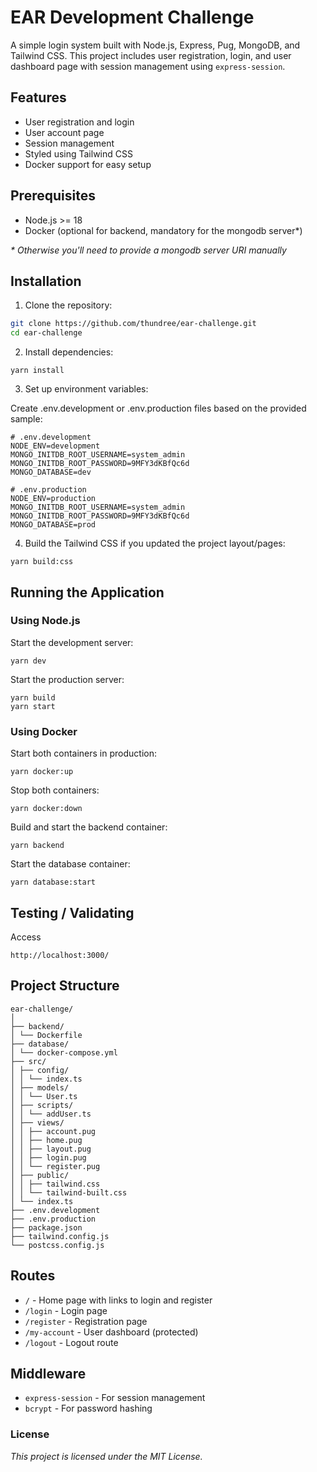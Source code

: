 # EAR Development Challenge

A simple login system built with Node.js, Express, Pug, MongoDB, and Tailwind CSS. This project includes user registration, login, and user dashboard page with session management using `express-session`.

## Features

- User registration and login
- User account page
- Session management
- Styled using Tailwind CSS
- Docker support for easy setup

## Prerequisites

- Node.js >= 18
- Docker (optional for backend, mandatory for the mongodb server\*)

_\* Otherwise you'll need to provide a mongodb server URI manually_

## Installation

1. Clone the repository:

```bash
git clone https://github.com/thundree/ear-challenge.git
cd ear-challenge
```

2. Install dependencies:

```
yarn install
```

3. Set up environment variables:

Create .env.development or .env.production files based on the provided sample:

```
# .env.development
NODE_ENV=development
MONGO_INITDB_ROOT_USERNAME=system_admin
MONGO_INITDB_ROOT_PASSWORD=9MFY3dKBfQc6d
MONGO_DATABASE=dev
```

```
# .env.production
NODE_ENV=production
MONGO_INITDB_ROOT_USERNAME=system_admin
MONGO_INITDB_ROOT_PASSWORD=9MFY3dKBfQc6d
MONGO_DATABASE=prod
```

4. Build the Tailwind CSS if you updated the project layout/pages:

```
yarn build:css
```

## Running the Application

### Using Node.js

Start the development server:

```
yarn dev
```

Start the production server:

```
yarn build
yarn start
```

### Using Docker

Start both containers in production:

```
yarn docker:up
```

Stop both containers:

```
yarn docker:down
```

Build and start the backend container:

```
yarn backend
```

Start the database container:

```
yarn database:start
```

## Testing / Validating

Access

```
http://localhost:3000/
```

## Project Structure

```
ear-challenge/
│
├── backend/
│ └── Dockerfile
├── database/
│ └── docker-compose.yml
├── src/
│ ├── config/
│ │ └── index.ts
│ ├── models/
│ │ └── User.ts
│ ├── scripts/
│ │ └── addUser.ts
│ ├── views/
│ │ ├── account.pug
│ │ ├── home.pug
│ │ ├── layout.pug
│ │ ├── login.pug
│ │ └── register.pug
│ ├── public/
│ │ ├── tailwind.css
│ │ └── tailwind-built.css
│ └── index.ts
├── .env.development
├── .env.production
├── package.json
├── tailwind.config.js
└── postcss.config.js
```

## Routes

- `/` - Home page with links to login and register
- `/login` - Login page
- `/register` - Registration page
- `/my-account` - User dashboard (protected)
- `/logout` - Logout route

## Middleware

- `express-session` - For session management
- `bcrypt` - For password hashing

### License

_This project is licensed under the MIT License._
